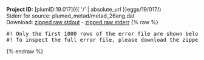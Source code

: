 **Project ID:** [plumID:19.017]({{ '/' | absolute_url }}eggs/19/017/)  
Stderr for source:  plumed_metad/metad_26ang.dat   
Download: [zipped raw stdout](metad_26ang.dat.plumed_master.stdout.txt.zip) - [zipped raw stderr](metad_26ang.dat.plumed_master.stderr.txt.zip) 
{% raw %}
<pre>
#! Only the first 1000 rows of the error file are shown below
#! To inspect the full error file, please download the zipped raw stderr file above
</pre>
{% endraw %}

